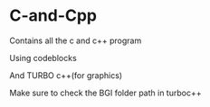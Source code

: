 # C-and-Cpp
Contains all the c and  c++ program

Using codeblocks


And TURBO c++(for graphics)


Make sure to check the BGI folder path in turboc++ 
